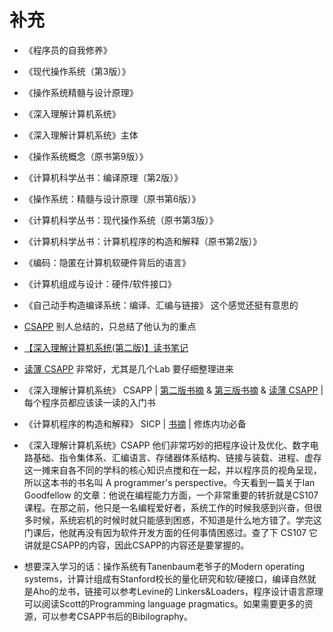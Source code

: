 # 补充


- 《程序员的自我修养》
- 《现代操作系统（第3版）》
- 《操作系统精髓与设计原理》
- 《深入理解计算机系统》



- 《深入理解计算机系统》主体
- 《操作系统概念（原书第9版）》
- 《计算机科学丛书：编译原理（第2版）》
- 《操作系统：精髓与设计原理（原书第6版）》
- 《计算机科学丛书：现代操作系统（原书第3版）》
- 《计算机科学丛书：计算机程序的构造和解释（原书第2版）》
- 《编码：隐匿在计算机软硬件背后的语言》
- 《计算机组成与设计：硬件/软件接口》
- 《自己动手构造编译系统：编译、汇编与链接》 这个感觉还挺有意思的


- [CSAPP](https://github.com/vonzhou/CSAPP) 别人总结的，只总结了他认为的重点
- [【深入理解计算机系统(第二版)】读书笔记](http://wdxtub.com/2016/03/26/csapp-book-note/)
- [读薄 CSAPP](http://wdxtub.com/2016/04/16/thin-csapp-1/)  非常好，尤其是几个Lab 要仔细整理进来


- 《深入理解计算机系统》 CSAPP | [第二版书摘](http://wdxtub.com/2016/03/26/csapp-book-note/) & [第三版书摘](http://wdxtub.com/2016/12/20/csapp-book-note-3rd/) & [读薄 CSAPP](http://wdxtub.com/2016/04/16/thin-csapp-0/) | 每个程序员都应该读一读的入门书
- 《计算机程序的构造和解释》 SICP | [书摘](http://wdxtub.com/2016/12/15/sicp-clip/) | 修炼内功必备


- 《深入理解计算机系统》CSAPP 他们非常巧妙的把程序设计及优化、数字电路基础、指令集体系、汇编语言、存储器体系结构、链接与装载、进程、虚存这一摊来自各不同的学科的核心知识点搅和在一起，并以程序员的视角呈现，所以这本书的书名叫 A programmer's perspective。今天看到一篇关于Ian Goodfellow 的文章：他说在编程能力方面，一个非常重要的转折就是CS107课程。在那之前，他只是一名编程爱好者，系统工作的时候我感到兴奋，但很多时候，系统宕机的时候时就只能感到困惑，不知道是什么地方错了。学完这门课后，他就再没有因为软件开发方面的任何事情困惑过。查了下 CS107 它 讲就是CSAPP的内容，因此CSAPP的内容还是要掌握的。


- 想要深入学习的话：操作系统有Tanenbaum老爷子的Modern operating systems，计算计组成有Stanford校长的量化研究和软/硬接口，编译自然就是Aho的龙书，链接可以参考Levine的 Linkers&Loaders，程序设计语言原理可以阅读Scott的Programming language pragmatics。如果需要更多的资源，可以参考CSAPP书后的Bibilography。
